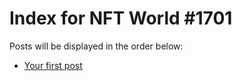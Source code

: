 # Index for NFT World #1701
Posts will be displayed in the order below:

- [Your first post](./001-first.md)

